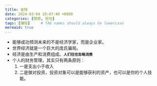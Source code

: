 ```yaml
---
title: 金钱
date: 2024-03-04 10:47:40 +0800
categories: [随想, 短句]
tags: [赚钱]     # TAG names should always be lowercase
mermaid: true
---
```


- 能够成功预测未来的不是经济学家，而是企业家。
- 世界经济就是一个巨大的庞氏骗局。
- 经济是由生产和消费组成。__`人们往往忽略消费`__
- 个人的财务管理，其实只有两条原则：
    1. 一是支出小于收入
    2. 二是做对投资，投资对象可以是能够获利的资产，也可以是你的个人技能。
